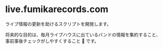 live.fumikarecords.com
======================

ライブ情報の更新を助けるスクリプトを開発します。

将来的な目的は、毎月ライブハウスに出ているバンドの情報を集約すること、事前事後チェックがしやすくすること :sushi: です。
